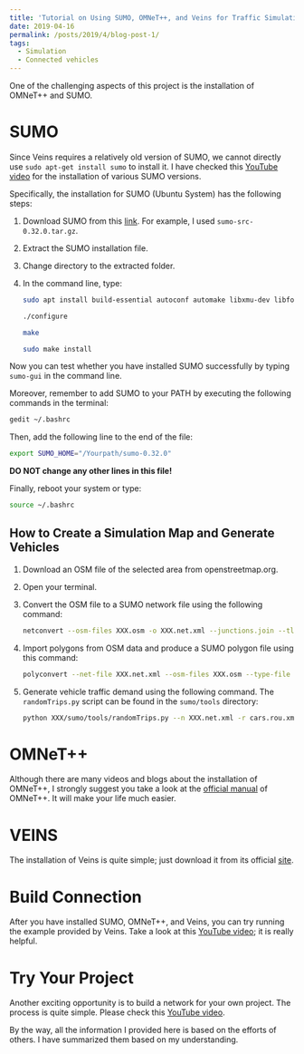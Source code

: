 ```yaml
---
title: 'Tutorial on Using SUMO, OMNeT++, and Veins for Traffic Simulation'
date: 2019-04-16
permalink: /posts/2019/4/blog-post-1/
tags:
  - Simulation
  - Connected vehicles
---
```


One of the challenging aspects of this project is the installation of OMNeT++ and SUMO.

# SUMO

Since Veins requires a relatively old version of SUMO, we cannot directly use `sudo apt-get install sumo` to install it. I have checked this [YouTube video](https://www.youtube.com/watch?v=yVEthJz9hLc) for the installation of various SUMO versions.

Specifically, the installation for SUMO (Ubuntu System) has the following steps:

1. Download SUMO from this [link](https://sourceforge.net/projects/sumo/files/sumo/). For example, I used `sumo-src-0.32.0.tar.gz`.
2. Extract the SUMO installation file.
3. Change directory to the extracted folder.
4. In the command line, type:

    ```bash
    sudo apt install build-essential autoconf automake libxmu-dev libfox-1.6-dev libproj-dev libxerces-c-dev libxerces-c3.2 libgdal-dev default-jdk 
    
    ./configure
    
    make
    
    sudo make install
    ```

Now you can test whether you have installed SUMO successfully by typing `sumo-gui` in the command line.

Moreover, remember to add SUMO to your PATH by executing the following commands in the terminal:

```bash
gedit ~/.bashrc
```

Then, add the following line to the end of the file:

```bash
export SUMO_HOME="/Yourpath/sumo-0.32.0"
```

**DO NOT change any other lines in this file!**

Finally, reboot your system or type:

```bash
source ~/.bashrc
```

## How to Create a Simulation Map and Generate Vehicles

1. Download an OSM file of the selected area from openstreetmap.org.
2. Open your terminal.
3. Convert the OSM file to a SUMO network file using the following command:

    ```bash
    netconvert --osm-files XXX.osm -o XXX.net.xml --junctions.join --tls.guess-signals --tls.discard-simple --tls.join
    ```

4. Import polygons from OSM data and produce a SUMO polygon file using this command:

    ```bash
    polyconvert --net-file XXX.net.xml --osm-files XXX.osm --type-file typemap.xml -o XXX.poly.xml
    ```

5. Generate vehicle traffic demand using the following command. The `randomTrips.py` script can be found in the `sumo/tools` directory:

    ```bash
    python XXX/sumo/tools/randomTrips.py --n XXX.net.xml -r cars.rou.xml -t "type=\"car\" departSpeed=\"max\" departLane=\"best\"" --additional-files car.add.xml -p 1.4 -e 1000 -l
    ```

# OMNeT++

Although there are many videos and blogs about the installation of OMNeT++, I strongly suggest you take a look at the [official manual](https://doc.omnetpp.org/omnetpp/InstallGuide.pdf) of OMNeT++. It will make your life much easier.

# VEINS

The installation of Veins is quite simple; just download it from its official [site](https://veins.car2x.org/tutorial/).

# Build Connection

After you have installed SUMO, OMNeT++, and Veins, you can try running the example provided by Veins. Take a look at this [YouTube video](https://www.youtube.com/watch?v=a6te888H7IM&t=431s); it is really helpful.

# Try Your Project

Another exciting opportunity is to build a network for your own project. The process is quite simple. Please check this [YouTube video](https://www.youtube.com/watch?v=Mh4WnY4KY4Y&list=WL&index=24&t=0s).

By the way, all the information I provided here is based on the efforts of others. I have summarized them based on my understanding.
